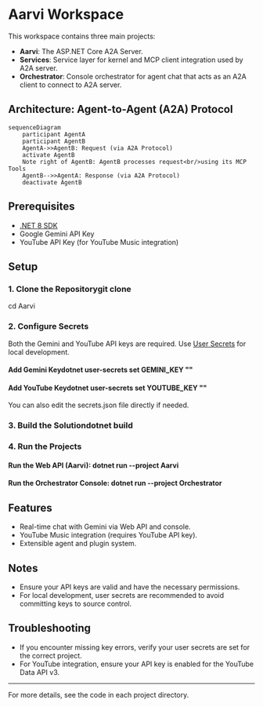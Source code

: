 # Aarvi Workspace

This workspace contains three main projects:
- **Aarvi**: The ASP.NET Core A2A Server.
- **Services**: Service layer for kernel and MCP client integration used by A2A server.
- **Orchestrator**: Console orchestrator for agent chat that acts as an A2A client to connect to A2A server.

## Architecture: Agent-to-Agent (A2A) Protocol

```mermaid
sequenceDiagram
    participant AgentA
    participant AgentB
    AgentA->>AgentB: Request (via A2A Protocol)
    activate AgentB
    Note right of AgentB: AgentB processes request<br/>using its MCP Tools
    AgentB-->>AgentA: Response (via A2A Protocol)
    deactivate AgentB
```
## Prerequisites
- [.NET 8 SDK](https://dotnet.microsoft.com/en-us/download/dotnet/8.0)
- Google Gemini API Key
- YouTube API Key (for YouTube Music integration)

## Setup

### 1. Clone the Repositorygit clone <your-repo-url>
cd Aarvi
### 2. Configure Secrets

Both the Gemini and YouTube API keys are required. Use [User Secrets](https://learn.microsoft.com/en-us/aspnet/core/security/app-secrets) for local development.

#### Add Gemini Keydotnet user-secrets set GEMINI_KEY "<your-gemini-key>"
#### Add YouTube Keydotnet user-secrets set YOUTUBE_KEY "<your-youtube-key>"
You can also edit the secrets.json file directly if needed.

### 3. Build the Solutiondotnet build
### 4. Run the Projects

#### Run the Web API (Aarvi): dotnet run --project Aarvi
#### Run the Orchestrator Console: dotnet run --project Orchestrator
## Features
- Real-time chat with Gemini via Web API and console.
- YouTube Music integration (requires YouTube API key).
- Extensible agent and plugin system.

## Notes
- Ensure your API keys are valid and have the necessary permissions.
- For local development, user secrets are recommended to avoid committing keys to source control.

## Troubleshooting
- If you encounter missing key errors, verify your user secrets are set for the correct project.
- For YouTube integration, ensure your API key is enabled for the YouTube Data API v3.

---

For more details, see the code in each project directory.
